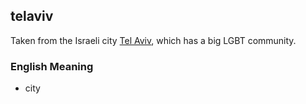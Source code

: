 ## telaviv
Taken from the Israeli city [Tel Aviv](//en.wikipedia.org/wiki/Tel_Aviv), which has a big LGBT community.

### English Meaning
* city
